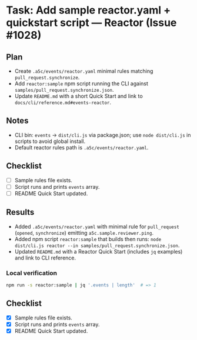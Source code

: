 # Task: Add sample reactor.yaml + quickstart script — Reactor (Issue #1028)

## Plan

- Create `.a5c/events/reactor.yaml` minimal rules matching `pull_request.synchronize`.
- Add `reactor:sample` npm script running the CLI against `samples/pull_request.synchronize.json`.
- Update `README.md` with a short Quick Start and link to `docs/cli/reference.md#events-reactor`.

## Notes

- CLI bin: `events` -> `dist/cli.js` via package.json; use `node dist/cli.js` in scripts to avoid global install.
- Default reactor rules path is `.a5c/events/reactor.yaml`.

## Checklist

- [ ] Sample rules file exists.
- [ ] Script runs and prints `events` array.
- [ ] README Quick Start updated.

## Results

- Added `.a5c/events/reactor.yaml` with minimal rule for `pull_request` (`opened`, `synchronize`) emitting `a5c.sample.reviewer.ping`.
- Added npm script `reactor:sample` that builds then runs: `node dist/cli.js reactor --in samples/pull_request.synchronize.json`.
- Updated `README.md` with a Reactor Quick Start (includes `jq` examples) and link to CLI reference.

### Local verification

```bash
npm run -s reactor:sample | jq '.events | length'  # => 1
```

## Checklist

- [x] Sample rules file exists.
- [x] Script runs and prints `events` array.
- [x] README Quick Start updated.

